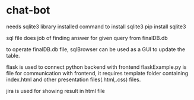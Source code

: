 # chat-bot

needs sqlite3 library installed
command to install sqlite3
  pip install sqlite3

sql file does job of finding answer for given query from finalDB.db 

to operate finalDB.db file, sqlBrowser can be used as a GUI to update the table.

flask is used to connect python backend with frontend
  flaskExample.py is file for communication with frontend, it requires template folder containing index.html and other presentation files(.html,.css) files.

jira is used for showing result in html file
